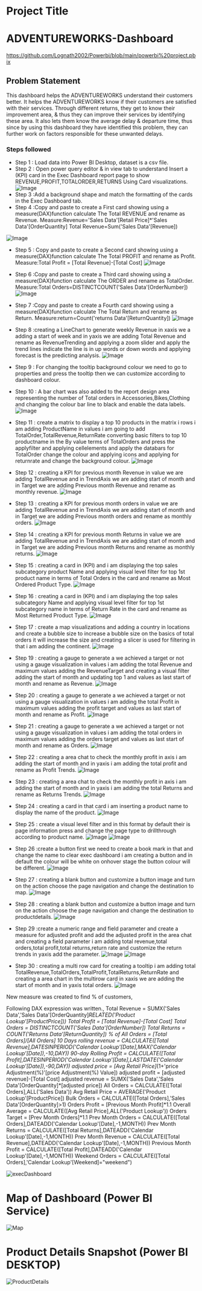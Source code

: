 # Project Title
# ADVENTUREWORKS-Dashboard

https://github.com/Lognath2002/Powerbi/blob/main/powerbi%20project.pbix

## Problem Statement

This dashboard helps the ADVENTUREWORKS understand their customers better. It helps the ADVENTUREWORKS know if their customers are satisfied with their services. Through different returns, they get to know their improvement area, & thus they can improve their services by identifying these area. It also lets them know the average delay & departure time, thus since by using this dashboard they have identified this problem, they can further work on factors responsible for these unwanted delays.

### Steps followed 

- Step 1 : Load data into Power BI Desktop, dataset is a csv file.
- Step 2 : Open power query editor & in view tab  to understand Insert a (KPI) card in the Exec Dashboard report page to show REVENUE,PROFIT,TOTALORDER,RETURNS Using Card visualizations.
![Image](https://github.com/user-attachments/assets/f04faeae-56f7-4bac-8b68-97e7b9d2d7b5)
- Step 3 :Add a background shape and match the formatting of the cards in the Exec Dashboard tab.
- Step 4 :Copy and paste to create a First card showing using a measure(DAX)function calculate The Total REVENUE and rename as Revenue.
Measure:Revenue='Sales Data'[Retail Price]*'Sales Data'[OrderQuantity]
Total Revenue=Sum('Sales Data'[Revenue])

![Image](https://github.com/user-attachments/assets/e84a4da8-961a-46ff-8c32-df1bc512ecb3)
- Step 5 : Copy and paste to create a Second card showing using a measure(DAX)function calculate The Total PROFIT and rename as Profit.
Measure:Total Profit = [Total Revenue]-[Total Cost]
![Image](https://github.com/user-attachments/assets/8752871b-9290-4734-b772-103090a7f004)

- Step 6 :Copy and paste to create a Third card showing using a measure(DAX)function calculate The ORDER and rename as TotalOrder.
Measure:Total Orders=DISTINCTCOUNT('Sales Data'[OrderNumber])
![Image](https://github.com/user-attachments/assets/6666ca9c-d5cb-49a8-83ee-b07e4a15d3da)

- Step 7 :Copy and paste to create a Fourth card showing using a measure(DAX)function calculate The Total Return and rename as Return.
Measure:return=Count('returns Data'[ReturnQuantity])
![Image](https://github.com/user-attachments/assets/6e81aa5c-c9c3-43f3-85dc-ca66e77ce892)

- Step 8 :creating a LineChart to generate weekly Revenue in xaxis we a adding a start of week and in yaxis we are adding Total Revenue and rename as RevenueTrending and applying a zoom slider and apply the trend lines indicate the line is in up words or down words and applying forecast is the predicting analysis.
![Image](https://github.com/user-attachments/assets/61d40766-68fa-4f87-90c4-89107da6ac43)
- Step 9 : For changing the tooltip background colour we need to go to properties and press the tooltip then we can customize according to dashboard colour.
- Step 10 : A bar chart was also added to the report design area representing the number of Total orders in Accessories,Bikes,Clothing and changing the colour bar line to black and enable the data labels.
![Image](https://github.com/user-attachments/assets/799fdaef-5142-46b0-a4ef-9152500cb509)

- Step 11 : create a matrix to display a top 10 products in the matrix i rows i am adding ProductName in values i am going to add TotalOrder,TotalRevenue,ReturnRate converting basic filters to  top 10 productname in the By value terms of TotalOrders and press the applyfilter and applying cellelements and apply the databars for TotalOrder change the colour and applying icons and applying for returnrate and change the background colour.
![Image](https://github.com/user-attachments/assets/34c6b66e-d053-49f1-8d09-b73504e829be)
- Step 12 : creating a KPI for previous month Revenue in value we are adding TotalRevenue and in TrendAxis we are adding start of month and in Target we are adding Previous month Revenue and rename as monthly revenue.
![Image](https://github.com/user-attachments/assets/f2e6e0f0-60d5-4e5b-9de3-8a0f1c1beaef)
- Step 13 : creating a KPI for previous month orders in value we are adding TotalRevenue and in TrendAxis we are adding start of month and in Target we are adding Previous month orders and rename as monthly orders.
![Image](https://github.com/user-attachments/assets/fbca20a1-1500-4aab-b818-5a6559234a99)
- Step 14 : creating a KPI for previous month Returns in value we are adding TotalRevenue and in TrendAxis we are adding start of month and in Target we are adding Previous month Returns and rename as monthly returns. 
![Image](https://github.com/user-attachments/assets/ac9b3a79-994b-4524-852c-0fb50e4c7210)
- Step 15 : creating a card in (KPI) and i am displaying the top sales subcategory product Name and applying visual level filter for top 1st product name in terms of Total Orders in the card and rename as Most Ordered Product Type.
![Image](https://github.com/user-attachments/assets/29abeaa1-f84c-4600-b071-fa8f3c4fb720)
 - Step 16 : creating a card in (KPI) and i am displaying the top sales subcategory Name and applying visual level filter for top 1st subcategory name in terms of Return Rate in the card and rename as Most Returned Product Type.
 ![Image](https://github.com/user-attachments/assets/9b2cf8b4-d5b3-4c53-bfb9-75de21211fb0)
 - Step 17 : create a map visualizations and adding a country in locations and create a bubble size to increase a bubble size on the basics of total orders it will increase the size and creating a slicer is used for filtering in that i am adding the continent.
![Image](https://github.com/user-attachments/assets/94513be7-055d-4169-8cc1-59118be37591)
  - Step 19 : creating a gauge to generate a we achieved a target or not using a gauge visualization in values i am adding the total Revenue and maximum values adding the RevenueTarget and creating a visual filter adding the start of month and updating top 1 and values as last start of month and rename as Revenue.
  ![Image](https://github.com/user-attachments/assets/4d66977c-d895-4c5a-8173-34b91b49fc1f)
  - Step 20 : creating a gauge to generate a we achieved a target or not using a gauge visualization in values i am adding the total Profit in  maximum values adding the profit target and values as last start of month and rename as Profit.
  ![Image](https://github.com/user-attachments/assets/4dfe16b7-6dc0-4659-a53b-193b262523f4)
  - Step 21 : creating a gauge to generate a we achieved a target or not using a gauge visualization in values i am adding the total orders in  maximum values adding the orders target and values as last start of month and rename as Orders.
  ![Image](https://github.com/user-attachments/assets/77f0817c-d384-4463-bd08-b1388c290ff4)
  - Step 22 : creating a area chat to check the monthly profit in axis i am adding the start of month and in yaxis i am adding the total profit and rename as Profit Trends.
  ![Image](https://github.com/user-attachments/assets/6e968b11-54e1-4074-942a-d1b38c03a942)
  - Step 23 : creating a area chat to check the monthly profit in axis i am adding the start of month and in yaxis i am adding the total Returns and rename as  Returns Trends.
  ![Image](https://github.com/user-attachments/assets/b8527b9a-5a22-47dc-9980-52c9f80c3384)
  - Step 24 : creating a card in that card i am inserting a product name to display the name of the product.
  ![Image](https://github.com/user-attachments/assets/743e81c0-1828-4f0c-90d0-7547be2d1cfe)
  - Step 25 : create a visual level filter and in this format by default their is page information press and change the page type to drillthrough according to product name.
  ![Image](https://github.com/user-attachments/assets/ebcbf92b-9341-41fd-b1d1-41aa81c9d74c)
  ![Image](https://github.com/user-attachments/assets/a8daf419-360c-40f1-b6ec-e6930eb171f7)
  - Step 26 :create a button first we need to create a book mark in that and change the name to clear exec dashboard i am creating a button and in default the colour will be white on onhover stage the button colour will be different.
  ![Image](https://github.com/user-attachments/assets/a7384b78-b468-48e6-a2fb-101693379cf3)
  - Step 27 : creating a blank button and customize a button image and turn on the action choose the page navigation and change the destination to map.
  ![Image](https://github.com/user-attachments/assets/ad31d3b3-d324-4f76-a867-180cfcfdf7cd)
  - Step 28 : creating a blank button and customize a button image and turn on the action choose the page navigation and change the destination to productdetails.
  ![Image](https://github.com/user-attachments/assets/83fe71f3-dede-4e0b-823e-bb87acd70ffd)
  - Step 29 :create a numeric range and field parameter and create a measure for adjusted profit and add the adjusted profit in the area chat and creating a field parameter i am adding total revenue,total orders,total profit,total returns,return rate and customize the return trends in yaxis add the parameter.
  ![Image](https://github.com/user-attachments/assets/866197d4-ffcb-4499-b38b-a65cac4815b5)
  ![Image](https://github.com/user-attachments/assets/244536e5-0e4d-44e9-8009-747d95526aaf)
  - Step 30 : creating a multi row card for creating a tooltip i am adding total TotalRevenue,TotalOrders,TotalProfit,TotalReturns,ReturnRate and creating a area chart in the multirow card in xaxis we are adding the start of month and in yaxis total orders. 
![Image](https://github.com/user-attachments/assets/6f684e12-b5ad-4eb8-ab66-c87b42c52a3c)
 

 New measure was created to find  % of customers,
 
 Following DAX expression was written.,
 Total Revenue = SUMX('Sales Data','Sales Data'[OrderQuantity]*RELATED('Product Lookup'[ProductPrice]))
 Total Profit = [Total Revenue]-[Total Cost]
 Total Orders = DISTINCTCOUNT('Sales Data'[OrderNumber])
 Total Returns = COUNT('Returns Data'[ReturnQuantity])
 % of All Orders = [Total Orders]/[All Orders]
 10 Days rolling revenue = CALCULATE([Total Revenue],DATESINPERIOD('Calendar Lookup'[Date],MAX('Calendar Lookup'[Date]),-10,DAY))
 90-day Rolling Profit = CALCULATE([Total Profit],DATESINPERIOD('Calendar Lookup'[Date],LASTDATE('Calendar Lookup'[Date]),-90,DAY))
 adjusted price = [Avg Retail Price]*(1+'price Adjustment(%)'[price Adjustment(%) Value])
 adjusted profit = [adjusted revenue]-[Total Cost]
 adjusted revenue = SUMX('Sales Data','Sales Data'[OrderQuantity]*[adjusted price])
 All Orders = CALCULATE([Total Orders],ALL('Sales Data'))
 Avg Retail Price = AVERAGE('Product Lookup'[ProductPrice])
 Bulk Orders = CALCULATE([Total Orders],'Sales Data'[OrderQuantity]>1)
 Orders Profit = [Previous Month Profit]*1.1
 Overall Average = CALCULATE([Avg Retail Price],ALL('Product Lookup'))
 Orders Target = [Prev Month Orders]*1.1
 Prev Month Orders = CALCULATE([Total Orders],DATEADD('Calendar Lookup'[Date],-1,MONTH))
 Prev Month Returns = CALCULATE([Total Returns],DATEADD('Calendar Lookup'[Date],-1,MONTH))
 Prev Month Revenue = CALCULATE([Total Revenue],DATEADD('Calendar Lookup'[Date],-1,MONTH))
 Previous Month Profit = CALCULATE([Total Profit],DATEADD('Calendar Lookup'[Date],-1,MONTH))
 Weekend Orders = CALCULATE([Total Orders],'Calendar Lookup'[Weekend]="weekend")
 
 ![execDashboard](https://github.com/user-attachments/assets/9c538075-3821-40e1-9cc9-21dda02dd784)

# Map of Dashboard (Power BI Service)

![Map](https://github.com/user-attachments/assets/2ae36bb1-0b6c-4ce0-ae38-7dd869100b86)

 
 # Product Details Snapshot (Power BI DESKTOP)

![ProductDetails](https://github.com/user-attachments/assets/c341f5a8-adc1-4a10-bb72-9edc0aacfdda) 


